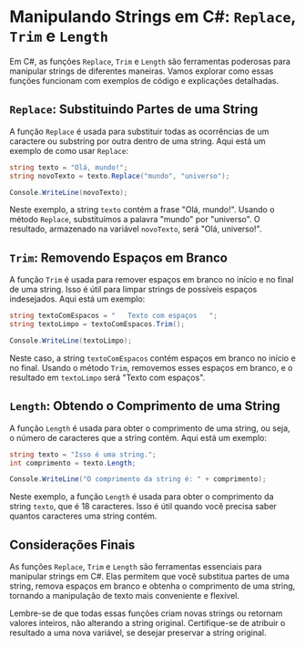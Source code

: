 # Manipulando Strings em C#: `Replace`, `Trim` e `Length`
Em C#, as funções `Replace`, `Trim` e `Length` são ferramentas poderosas para manipular strings de diferentes maneiras. Vamos explorar como essas funções funcionam com exemplos de código e explicações detalhadas.

## `Replace`: Substituindo Partes de uma String
A função `Replace` é usada para substituir todas as ocorrências de um caractere ou substring por outra dentro de uma string. Aqui está um exemplo de como usar `Replace`:

```csharp
string texto = "Olá, mundo!";
string novoTexto = texto.Replace("mundo", "universo");

Console.WriteLine(novoTexto);
```

Neste exemplo, a string `texto` contém a frase "Olá, mundo!". Usando o método `Replace`, substituímos a palavra "mundo" por "universo". O resultado, armazenado na variável `novoTexto`, será "Olá, universo!".

## `Trim`: Removendo Espaços em Branco
A função `Trim` é usada para remover espaços em branco no início e no final de uma string. Isso é útil para limpar strings de possíveis espaços indesejados. Aqui está um exemplo:

```csharp
string textoComEspacos = "   Texto com espaços   ";
string textoLimpo = textoComEspacos.Trim();

Console.WriteLine(textoLimpo);
```

Neste caso, a string `textoComEspacos` contém espaços em branco no início e no final. Usando o método `Trim`, removemos esses espaços em branco, e o resultado em `textoLimpo` será "Texto com espaços".

## `Length`: Obtendo o Comprimento de uma String
A função `Length` é usada para obter o comprimento de uma string, ou seja, o número de caracteres que a string contém. Aqui está um exemplo:

```csharp
string texto = "Isso é uma string.";
int comprimento = texto.Length;

Console.WriteLine("O comprimento da string é: " + comprimento);
```

Neste exemplo, a função `Length` é usada para obter o comprimento da string `texto`, que é 18 caracteres. Isso é útil quando você precisa saber quantos caracteres uma string contém.

## Considerações Finais
As funções `Replace`, `Trim` e `Length` são ferramentas essenciais para manipular strings em C#. Elas permitem que você substitua partes de uma string, remova espaços em branco e obtenha o comprimento de uma string, tornando a manipulação de texto mais conveniente e flexível.

Lembre-se de que todas essas funções criam novas strings ou retornam valores inteiros, não alterando a string original. Certifique-se de atribuir o resultado a uma nova variável, se desejar preservar a string original.

